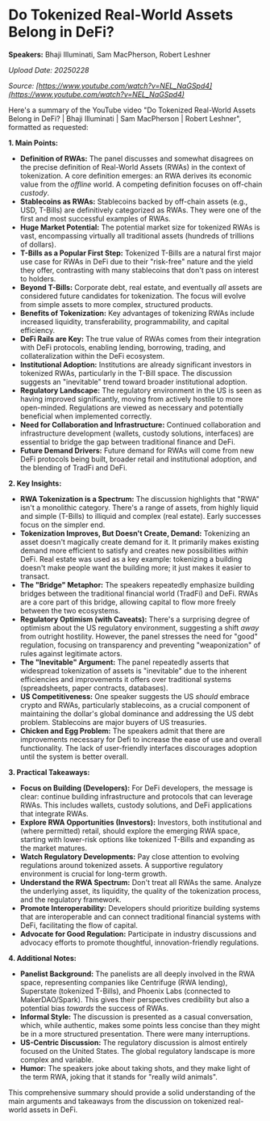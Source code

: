 # Do Tokenized Real-World Assets Belong in DeFi?

**Speakers:** Bhaji Illuminati, Sam MacPherson, Robert Leshner


*Upload Date: 20250228*

*Source: [https://www.youtube.com/watch?v=NEL_NaGSpd4](https://www.youtube.com/watch?v=NEL_NaGSpd4)*

Here's a summary of the YouTube video "Do Tokenized Real-World Assets Belong in DeFi? | Bhaji Illuminati | Sam MacPherson | Robert Leshner", formatted as requested:

**1. Main Points:**

*   **Definition of RWAs:**  The panel discusses and somewhat disagrees on the precise definition of Real-World Assets (RWAs) in the context of tokenization.  A core definition emerges: an RWA derives its economic value from the *offline* world.  A competing definition focuses on off-chain *custody*.
*   **Stablecoins as RWAs:**  Stablecoins backed by off-chain assets (e.g., USD, T-Bills) are definitively categorized as RWAs.  They were one of the first and most successful examples of RWAs.
*   **Huge Market Potential:** The potential market size for tokenized RWAs is vast, encompassing virtually all traditional assets (hundreds of trillions of dollars).
*   **T-Bills as a Popular First Step:** Tokenized T-Bills are a natural first major use case for RWAs in DeFi due to their "risk-free" nature and the yield they offer, contrasting with many stablecoins that don't pass on interest to holders.
*   **Beyond T-Bills:**  Corporate debt, real estate, and eventually *all* assets are considered future candidates for tokenization.  The focus will evolve from simple assets to more complex, structured products.
*   **Benefits of Tokenization:** Key advantages of tokenizing RWAs include increased liquidity, transferability, programmability, and capital efficiency.
*   **DeFi Rails are Key:** The true value of RWAs comes from their integration with DeFi protocols, enabling lending, borrowing, trading, and collateralization within the DeFi ecosystem.
*   **Institutional Adoption:** Institutions are already significant investors in tokenized RWAs, particularly in the T-Bill space.  The discussion suggests an "inevitable" trend toward broader institutional adoption.
*   **Regulatory Landscape:** The regulatory environment in the US is seen as having improved significantly, moving from actively hostile to more open-minded.  Regulations are viewed as necessary and potentially beneficial when implemented correctly.
*   **Need for Collaboration and Infrastructure:**  Continued collaboration and infrastructure development (wallets, custody solutions, interfaces) are essential to bridge the gap between traditional finance and DeFi.
*   **Future Demand Drivers:**  Future demand for RWAs will come from new DeFi protocols being built, broader retail and institutional adoption, and the blending of TradFi and DeFi.

**2. Key Insights:**

*   **RWA Tokenization is a Spectrum:** The discussion highlights that "RWA" isn't a monolithic category. There's a range of assets, from highly liquid and simple (T-Bills) to illiquid and complex (real estate).  Early successes focus on the simpler end.
*   **Tokenization Improves, But Doesn't Create, Demand:**  Tokenizing an asset doesn't magically create demand for it.  It primarily makes existing demand more efficient to satisfy and creates new possibilities *within* DeFi.  Real estate was used as a key example: tokenizing a building doesn't make people want the building more; it just makes it easier to transact.
*   **The "Bridge" Metaphor:** The speakers repeatedly emphasize building bridges between the traditional financial world (TradFi) and DeFi.  RWAs are a core part of this bridge, allowing capital to flow more freely between the two ecosystems.
*   **Regulatory Optimism (with Caveats):** There's a surprising degree of optimism about the US regulatory environment, suggesting a shift *away* from outright hostility.  However, the panel stresses the need for "good" regulation, focusing on transparency and preventing "weaponization" of rules against legitimate actors.
*   **The "Inevitable" Argument:** The panel repeatedly asserts that widespread tokenization of assets is "inevitable" due to the inherent efficiencies and improvements it offers over traditional systems (spreadsheets, paper contracts, databases).
*   **US Competitiveness:**  One speaker suggests the US *should* embrace crypto and RWAs, particularly stablecoins, as a crucial component of maintaining the dollar's global dominance and addressing the US debt problem. Stablecoins are major buyers of US treasuries.
*	**Chicken and Egg Problem:** The speakers admit that there are improvements necessary for Defi to increase the ease of use and overall functionality. The lack of user-friendly interfaces discourages adoption until the system is better overall.

**3. Practical Takeaways:**

*   **Focus on Building (Developers):** For DeFi developers, the message is clear: continue building infrastructure and protocols that can leverage RWAs.  This includes wallets, custody solutions, and DeFi applications that integrate RWAs.
*   **Explore RWA Opportunities (Investors):**  Investors, both institutional and (where permitted) retail, should explore the emerging RWA space, starting with lower-risk options like tokenized T-Bills and expanding as the market matures.
*   **Watch Regulatory Developments:** Pay close attention to evolving regulations around tokenized assets.  A supportive regulatory environment is crucial for long-term growth.
*   **Understand the RWA Spectrum:** Don't treat all RWAs the same. Analyze the underlying asset, its liquidity, the quality of the tokenization process, and the regulatory framework.
*   **Promote Interoperability:**  Developers should prioritize building systems that are interoperable and can connect traditional financial systems with DeFi, facilitating the flow of capital.
* **Advocate for Good Regulation:** Participate in industry discussions and advocacy efforts to promote thoughtful, innovation-friendly regulations.

**4. Additional Notes:**

*   **Panelist Background:** The panelists are all deeply involved in the RWA space, representing companies like Centrifuge (RWA lending), Superstate (tokenized T-Bills), and Phoenix Labs (connected to MakerDAO/Spark).  This gives their perspectives credibility but also a potential bias *towards* the success of RWAs.
*   **Informal Style:** The discussion is presented as a casual conversation, which, while authentic, makes some points less concise than they might be in a more structured presentation. There were many interruptions.
*   **US-Centric Discussion:** The regulatory discussion is almost entirely focused on the United States.  The global regulatory landscape is more complex and variable.
*	**Humor:** The speakers joke about taking shots, and they make light of the term RWA, joking that it stands for "really wild animals".

This comprehensive summary should provide a solid understanding of the main arguments and takeaways from the discussion on tokenized real-world assets in DeFi.
